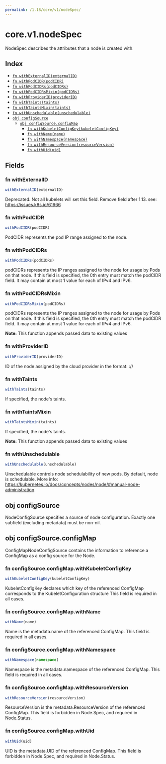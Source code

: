 ```yaml
---
permalink: /1.18/core/v1/nodeSpec/
---
```


# core.v1.nodeSpec

NodeSpec describes the attributes that a node is created with.

## Index

* [`fn withExternalID(externalID)`](#fn-withexternalid)
* [`fn withPodCIDR(podCIDR)`](#fn-withpodcidr)
* [`fn withPodCIDRs(podCIDRs)`](#fn-withpodcidrs)
* [`fn withPodCIDRsMixin(podCIDRs)`](#fn-withpodcidrsmixin)
* [`fn withProviderID(providerID)`](#fn-withproviderid)
* [`fn withTaints(taints)`](#fn-withtaints)
* [`fn withTaintsMixin(taints)`](#fn-withtaintsmixin)
* [`fn withUnschedulable(unschedulable)`](#fn-withunschedulable)
* [`obj configSource`](#obj-configsource)
  * [`obj configSource.configMap`](#obj-configsourceconfigmap)
    * [`fn withKubeletConfigKey(kubeletConfigKey)`](#fn-configsourceconfigmapwithkubeletconfigkey)
    * [`fn withName(name)`](#fn-configsourceconfigmapwithname)
    * [`fn withNamespace(namespace)`](#fn-configsourceconfigmapwithnamespace)
    * [`fn withResourceVersion(resourceVersion)`](#fn-configsourceconfigmapwithresourceversion)
    * [`fn withUid(uid)`](#fn-configsourceconfigmapwithuid)

## Fields

### fn withExternalID

```ts
withExternalID(externalID)
```

Deprecated. Not all kubelets will set this field. Remove field after 1.13. see: https://issues.k8s.io/61966

### fn withPodCIDR

```ts
withPodCIDR(podCIDR)
```

PodCIDR represents the pod IP range assigned to the node.

### fn withPodCIDRs

```ts
withPodCIDRs(podCIDRs)
```

podCIDRs represents the IP ranges assigned to the node for usage by Pods on that node. If this field is specified, the 0th entry must match the podCIDR field. It may contain at most 1 value for each of IPv4 and IPv6.

### fn withPodCIDRsMixin

```ts
withPodCIDRsMixin(podCIDRs)
```

podCIDRs represents the IP ranges assigned to the node for usage by Pods on that node. If this field is specified, the 0th entry must match the podCIDR field. It may contain at most 1 value for each of IPv4 and IPv6.

**Note:** This function appends passed data to existing values

### fn withProviderID

```ts
withProviderID(providerID)
```

ID of the node assigned by the cloud provider in the format: <ProviderName>://<ProviderSpecificNodeID>

### fn withTaints

```ts
withTaints(taints)
```

If specified, the node's taints.

### fn withTaintsMixin

```ts
withTaintsMixin(taints)
```

If specified, the node's taints.

**Note:** This function appends passed data to existing values

### fn withUnschedulable

```ts
withUnschedulable(unschedulable)
```

Unschedulable controls node schedulability of new pods. By default, node is schedulable. More info: https://kubernetes.io/docs/concepts/nodes/node/#manual-node-administration

## obj configSource

NodeConfigSource specifies a source of node configuration. Exactly one subfield (excluding metadata) must be non-nil.

## obj configSource.configMap

ConfigMapNodeConfigSource contains the information to reference a ConfigMap as a config source for the Node.

### fn configSource.configMap.withKubeletConfigKey

```ts
withKubeletConfigKey(kubeletConfigKey)
```

KubeletConfigKey declares which key of the referenced ConfigMap corresponds to the KubeletConfiguration structure This field is required in all cases.

### fn configSource.configMap.withName

```ts
withName(name)
```

Name is the metadata.name of the referenced ConfigMap. This field is required in all cases.

### fn configSource.configMap.withNamespace

```ts
withNamespace(namespace)
```

Namespace is the metadata.namespace of the referenced ConfigMap. This field is required in all cases.

### fn configSource.configMap.withResourceVersion

```ts
withResourceVersion(resourceVersion)
```

ResourceVersion is the metadata.ResourceVersion of the referenced ConfigMap. This field is forbidden in Node.Spec, and required in Node.Status.

### fn configSource.configMap.withUid

```ts
withUid(uid)
```

UID is the metadata.UID of the referenced ConfigMap. This field is forbidden in Node.Spec, and required in Node.Status.